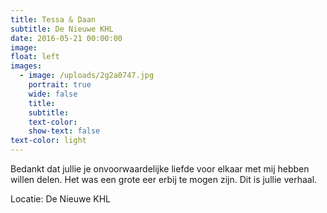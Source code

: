 ```yaml
---
title: Tessa & Daan
subtitle: De Nieuwe KHL
date: 2016-05-21 00:00:00
image:
float: left
images:
  - image: /uploads/2g2a0747.jpg
    portrait: true
    wide: false
    title:
    subtitle:
    text-color:
    show-text: false
text-color: light
---
```


Bedankt dat jullie je onvoorwaardelijke liefde voor elkaar met mij hebben willen delen. Het was een grote eer erbij te mogen zijn. Dit is jullie verhaal.&nbsp;

Locatie: De Nieuwe KHL